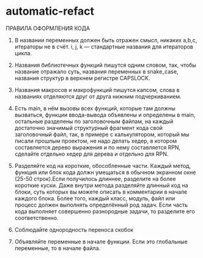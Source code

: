 # automatic-refact
ПРАВИЛА ОФОРМЛЕНИЯ КОДА
1. В названии переменных должен быть отражен смысл, никаких a,b,c, итераторы не в счёт. i, j, k — стандартные названия для итераторов цикла.

2. Названия библиотечных функций пишутся одним словом, так, чтобы название отражало суть, названия переменных в snake_case, названия структур в верхнем регистре CAPSLOCK.

3. Названия макросов и макрофункций пишутся капсом, слова в названиях отделяются друг от друга нижним подчеркиванием.

4. Есть main, в нём вызовы всех функций, которые там должны вызваться, функции ввода-вывода объявлены и определены в main, остальные разделены по заголовочным файлам, на каждый достаточно значимый структурный фрагмент кода свой заголовочный файл, так, в примере с калькулятором, который мы писали прошлым проектом, не надо делать хедер, в котором составляется дерево выражения и по нему составляется RPN, сделайте отдельно хедер для дерева и отдельно для RPN.

5. Разделяйте код на короткие, обособленные части.
Каждый метод, функция или блок кода должн умещаться в обычном экранном окне (25-50 строк).Если получилось длиннее, разделите на более короткие куски. Даже внутри метода разделяйте  длинный код на блоки, суть которых вы можете описать в комментарии в начале каждого блока.
Более того, каждый класс, модуль, файл или процесс должен выполнять определённый род задач. Если часть кода выполняет совершенно разнородные задачи, то разделите его соответственно.

6. Соблюдайте однородность переноса скобок 

7. Объявляйте переменные в начале функции. Если это глобальные переменные, то в начале файла.
